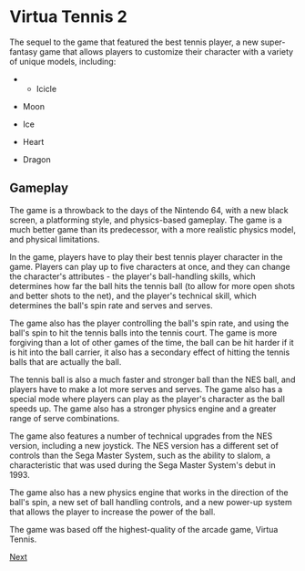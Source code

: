 # Virtua Tennis 2

The sequel to the game that featured the best tennis player, a new super-fantasy game that allows players to customize their character with a variety of unique models, including:

*   -  Icicle

*   Moon

*   Ice

*   Heart

*   Dragon

## Gameplay

The game is a throwback to the days of the Nintendo 64, with a new black screen, a platforming style, and physics-based gameplay. The game is a much better game than its predecessor, with a more realistic physics model, and physical limitations.

In the game, players have to play their best tennis player character in the game. Players can play up to five characters at once, and they can change the character's attributes - the player's ball-handling skills, which determines how far the ball hits the tennis ball (to allow for more open shots and better shots to the net), and the player's technical skill, which determines the ball's spin rate and serves and serves.

The game also has the player controlling the ball's spin rate, and using the ball's spin to hit the tennis balls into the tennis court. The game is more forgiving than a lot of other games of the time, the ball can be hit harder if it is hit into the ball carrier, it also has a secondary effect of hitting the tennis balls that are actually the ball.

The tennis ball is also a much faster and stronger ball than the NES ball, and players have to make a lot more serves and serves. The game also has a special mode where players can play as the player's character as the ball speeds up. The game also has a stronger physics engine and a greater range of serve combinations.

The game also features a number of technical upgrades from the NES version, including a new joystick. The NES version has a different set of controls than the Sega Master System, such as the ability to slalom, a characteristic that was used during the Sega Master System's debut in 1993.

The game also has a new physics engine that works in the direction of the ball's spin, a new set of ball handling controls, and a new power-up system that allows the player to increase the power of the ball.

The game was based off the highest-quality of the arcade game, Virtua Tennis.

[Next](156.md)